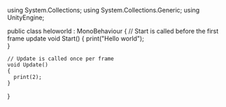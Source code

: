 using System.Collections;
using System.Collections.Generic;
using UnityEngine;

public class heloworld : MonoBehaviour
{
    // Start is called before the first frame update
    void Start()
    {
    print("Hello world");    
    }

    // Update is called once per frame
    void Update()
    {
      print(2);  
    }
}
